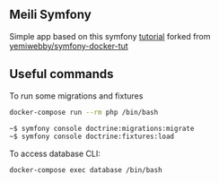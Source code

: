 ## Meili Symfony

Simple app based on this symfony [tutorial](https://www.twilio.com/blog/get-started-docker-symfony) forked from [yemiwebby/symfony-docker-tut](https://github.com/yemiwebby/symfony-docker-tut)

## Useful commands

To run some migrations and fixtures
```bash
docker-compose run --rm php /bin/bash

~$ symfony console doctrine:migrations:migrate
~$ symfony console doctrine:fixtures:load
```

To access database CLI:
```bash
docker-compose exec database /bin/bash
```
